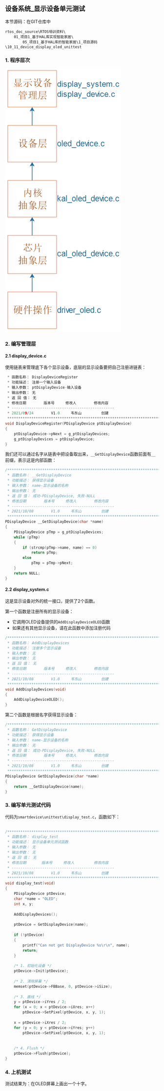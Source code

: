 ## 设备系统_显示设备单元测试

本节源码：在GIT仓库中

```shell
rtos_doc_source\RTOS培训资料\
	01_项目1_基于HAL库实现智能家居\
		05_项目1_基于HAL库的智能家居\1_项目源码\10_11_device_display_oled_unittest
```

### 1. 程序层次

![image-20210929115206200](pic/project1/13_display_layer.png)

### 2. 编写管理层

#### 2.1 display_device.c

使用链表来管理底下各个显示设备，底层的显示设备要把自己注册进链表：

```c
 * 函数名称： DisplayDeviceRegister
 * 功能描述： 注册一个输入设备
 * 输入参数： ptDisplayDevice-输入设备
 * 输出参数： 无
 * 返 回 值： 无
 * 修改日期        版本号     修改人	      修改内容
 * -----------------------------------------------
 * 2021/09/24	     V1.0	  韦东山	      创建
 ***********************************************************************/
void DisplayDeviceRegister(PDisplayDevice ptDisplayDevice)
{
	ptDisplayDevice->pNext = g_ptDisplayDevices;
	g_ptDisplayDevices = ptDisplayDevice;
}
```



我们还可以通过名字从链表中把设备取出来，`__GetDisplayDevice`函数前面有`__`前缀，表示这是内部函数：

```c
/**********************************************************************
 * 函数名称： __GetDisplayDevice
 * 功能描述： 获得显示设备
 * 输入参数： name-显示设备的名称
 * 输出参数： 无
 * 返 回 值： 成功-PDisplayDevice, 失败-NULL
 * 修改日期        版本号     修改人	      修改内容
 * -----------------------------------------------
 * 2021/10/08	     V1.0	  韦东山	      创建
 ***********************************************************************/
PDisplayDevice __GetDisplayDevice(char *name)
{
	PDisplayDevice pTmp = g_ptDisplayDevices;
	while (pTmp)
	{
		if (strcmp(pTmp->name, name) == 0)
			return pTmp;
		else
			pTmp = pTmp->pNext;
	}
	return NULL;
}
```



#### 2.2 display_system.c

这是显示设备对外的统一接口，提供了2个函数。

第一个函数是注册所有的显示设备：

* 它调用OLED设备提供的`AddDisplayDeviceOLED`函数
* 如果还有其他显示设备，请在此函数中添加注册代码

```c
/**********************************************************************
 * 函数名称： AddDisplayDevices
 * 功能描述： 注册多个显示设备
 * 输入参数： 无
 * 输出参数： 无
 * 返 回 值： 无
 * 修改日期        版本号     修改人	      修改内容
 * -----------------------------------------------
 * 2021/10/08	     V1.0	  韦东山	      创建
 ***********************************************************************/
void AddDisplayDevices(void)
{
	AddDisplayDeviceOLED();
}
```



第二个函数是根据名字获得显示设备：

```c
/**********************************************************************
 * 函数名称： GetDisplayDevice
 * 功能描述： 获得显示设备
 * 输入参数： name-显示设备的名称
 * 输出参数： 无
 * 返 回 值： 成功-PDisplayDevice, 失败-NULL
 * 修改日期        版本号     修改人	      修改内容
 * -----------------------------------------------
 * 2021/10/08	     V1.0	  韦东山	      创建
 ***********************************************************************/
PDisplayDevice GetDisplayDevice(char *name)
{
	return __GetDisplayDevice(name);
}
```



### 3. 编写单元测试代码

代码为`smartdevice\unittest\display_test.c`，函数如下：

```c

/**********************************************************************
 * 函数名称： display_test
 * 功能描述： 显示设备单元测试函数
 * 输入参数： 无
 * 输出参数： 无
 * 返 回 值： 无
 * 修改日期       版本号     修改人	      修改内容
 * -----------------------------------------------
 * 2021/10/08	     V1.0	  韦东山	      创建
 ***********************************************************************/
void display_test(void)
{
	PDisplayDevice ptDevice;
	char *name = "OLED";
	int x, y;
	
	AddDisplayDevices();

	ptDevice = GetDisplayDevice(name);

	if (!ptDevice)
	{
		printf("Can not get DisplayDevice %s\r\n", name);
		return;
	}

	/* 1. 初始化设备 */
	ptDevice->Init(ptDevice);

	/* 2. 清除屏幕 */
	memset(ptDevice->FBBase, 0, ptDevice->iSize);

	/* 3. 画线 */
	y = ptDevice->iYres / 2;
	for (x = 0; x < ptDevice->iXres; x++)
		ptDevice->SetPixel(ptDevice, x, y, 1);

	x = ptDevice->iXres / 2;
	for (y = 0; y < ptDevice->iYres; y++)
		ptDevice->SetPixel(ptDevice, x, y, 1);


	/* 4. Flush */
	ptDevice->Flush(ptDevice);
}
```



### 4. 上机测试

测试结果为：在OLED屏幕上画出一个十字。





